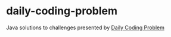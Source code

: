 # daily-coding-problem

Java solutions to challenges presented by [Daily Coding Problem](dailycodingproblem.com)
